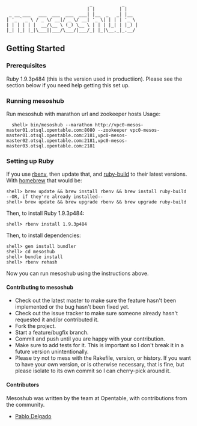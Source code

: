 ```
                               _           _
                              | |         | |
 _ __ ___   ___  ___  ___  ___| |__  _   _| |__
| '_ ` _ \ / _ \/ __|/ _ \/ __| '_ \| | | | '_ \
| | | | | |  __/\__ \ (_) \__ \ | | | |_| | |_) |
|_| |_| |_|\___||___/\___/|___/_| |_|\__,_|_.__/

```

## Getting Started

### Prerequisites
Ruby 1.9.3p484 (this is the version used in productiion). Please see the section below if you need help getting this set up.

### Running mesoshub

Run mesoshub with marathon url and zookeeper hosts
Usage:

      shell> bin/mesoshub --marathon http://vpc0-mesos-master01.otsql.opentable.com:8080 --zookeeper vpc0-mesos-master01.otsql.opentable.com:2181,vpc0-mesos-master02.otsql.opentable.com:2181,vpc0-mesos-master03.otsql.opentable.com:2181

### Setting up Ruby
If you use [rbenv](http://rbenv.org/), then update that, and [ruby-build](https://github.com/sstephenson/ruby-build) to their latest versions. With [homebrew](http://brew.sh/) that would be:

    shell> brew update && brew install rbenv && brew install ruby-build
    --OR, if they're already installed--
    shell> brew update && brew upgrade rbenv && brew upgrade ruby-build

Then, to install Ruby 1.9.3p484:

    shell> rbenv install 1.9.3p484

Then, to install dependencies:

    shell> gem install bundler
    shell> cd mesoshub
    shell> bundle install
    shell> rbenv rehash

Now you can run mesoshub using the instructions above.


#### Contributing to mesoshub

* Check out the latest master to make sure the feature hasn't been implemented or the bug hasn't been fixed yet.
* Check out the issue tracker to make sure someone already hasn't requested it and/or contributed it.
* Fork the project.
* Start a feature/bugfix branch.
* Commit and push until you are happy with your contribution.
* Make sure to add tests for it. This is important so I don't break it in a future version unintentionally.
* Please try not to mess with the Rakefile, version, or history. If you want to have your own version, or is otherwise necessary, that is fine, but please isolate to its own commit so I can cherry-pick around it.

#### Contributors

Mesoshub was written by the team at Opentable, with contributions from the community.

* [Pablo Delgado](https://github.com/pablete)

